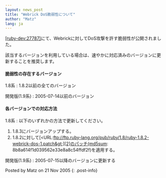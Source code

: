 ```yaml
---
layout: news_post
title: "Webrick DoS脆弱性について"
author: "Matz"
lang: ja
---
```


[\[ruby-dev:27787\]][1]にて、Webrickに対してDoS攻撃を許す脆弱性が公開されました。

該当するバージョンを利用している場合は、速やかに対応済みのバージョンに更新することを推奨します。

#### 脆弱性の存在するバージョン

1.8系
: 1\.8.2以前の全てのバージョン

開発版(1.9系)
: 2005-07-14以前のバージョン

#### 各バージョンでの対応方法

1.8系
: 以下のいずれかの方法で更新してください。
  1.  1\.8.3にバージョンアップする。
  2.  1\.8.2に対して[&lt;URL:ftp://ftp.ruby-lang.org/pub/ruby/1.8/ruby-1.8.2-webrick-dos-1.patch&gt;][2]のパッチ(md5sum:
      8b8a614f1d039562e33e8a8c54ffdf2f)を適用する。

開発版(1.9系)
: 2005-07-15以降のバージョンに更新する

Posted by Matz on 21 Nov 2005
{: .post-info}



[1]: http://blade.nagaokaut.ac.jp/cgi-bin/scat.rb/ruby/ruby-dev/27787 
[2]: ftp://ftp.ruby-lang.org/pub/ruby/1.8/ruby-1.8.2-webrick-dos-1.patch 
